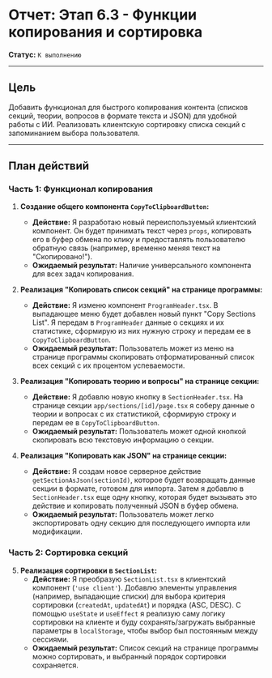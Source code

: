# Отчет: Этап 6.3 - Функции копирования и сортировка

**Статус:** `К выполнению`

---

## Цель

Добавить функционал для быстрого копирования контента (списков секций, теории, вопросов в формате текста и JSON) для удобной работы с ИИ. Реализовать клиентскую сортировку списка секций с запоминанием выбора пользователя.

---

## План действий

### Часть 1: Функционал копирования

1.  **Создание общего компонента `CopyToClipboardButton`:**
    *   **Действие:** Я разработаю новый переиспользуемый клиентский компонент. Он будет принимать текст через `props`, копировать его в буфер обмена по клику и предоставлять пользователю обратную связь (например, временно меняя текст на "Скопировано!").
    *   **Ожидаемый результат:** Наличие универсального компонента для всех задач копирования.

2.  **Реализация "Копировать список секций" на странице программы:**
    *   **Действие:** Я изменю компонент `ProgramHeader.tsx`. В выпадающее меню будет добавлен новый пункт "Copy Sections List". Я передам в `ProgramHeader` данные о секциях и их статистике, сформирую из них нужную строку и передам ее в `CopyToClipboardButton`.
    *   **Ожидаемый результат:** Пользователь может из меню на странице программы скопировать отформатированный список всех секций с их процентом успеваемости.

3.  **Реализация "Копировать теорию и вопросы" на странице секции:**
    *   **Действие:** Я добавлю новую кнопку в `SectionHeader.tsx`. На странице секции `app/sections/[id]/page.tsx` я соберу данные о теории и вопросах с их статистикой, сформирую строку и передам ее в `CopyToClipboardButton`.
    *   **Ожидаемый результат:** Пользователь может одной кнопкой скопировать всю текстовую информацию о секции.

4.  **Реализация "Копировать как JSON" на странице секции:**
    *   **Действие:** Я создам новое серверное действие `getSectionAsJson(sectionId)`, которое будет возвращать данные секции в формате, готовом для импорта. Затем я добавлю в `SectionHeader.tsx` еще одну кнопку, которая будет вызывать это действие и копировать полученный JSON в буфер обмена.
    *   **Ожидаемый результат:** Пользователь может легко экспортировать одну секцию для последующего импорта или модификации.

### Часть 2: Сортировка секций

5.  **Реализация сортировки в `SectionList`:**
    *   **Действие:** Я преобразую `SectionList.tsx` в клиентский компонент (`'use client'`). Добавлю элементы управления (например, выпадающие списки) для выбора критерия сортировки (`createdAt`, `updatedAt`) и порядка (ASC, DESC). С помощью `useState` и `useEffect` я реализую саму логику сортировки на клиенте и буду сохранять/загружать выбранные параметры в `localStorage`, чтобы выбор был постоянным между сессиями.
    *   **Ожидаемый результат:** Список секций на странице программы можно сортировать, и выбранный порядок сортировки сохраняется.
